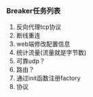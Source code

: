 ### Breaker任务列表

1. 反向代理tcp协议
2. 断线重连
3. web端修改配置信息
4. 统计流量(流量就是字节数)
5. 可靠udp？
6. 路由？
7. 通过init函数注册factory
8. 协议
 


 